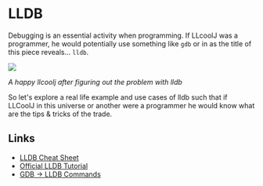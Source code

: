 # LLDB

Debugging is an essential activity when programming. If LLcoolJ was a programmer, he would potentially use something like `gdb` or in as the title of this piece reveals... `lldb`.



<img src="https://i.imgur.com/Oz0z3J1.png"/>

*A happy llcoolj after figuring out the problem with lldb*

So let's explore a real life example and use cases of lldb such that if LLCoolJ in this universe or another were a programmer he would know what are the tips & tricks of the trade.


## Links
- [LLDB Cheat Sheet](https://gist.github.com/ryanchang/a2f738f0c3cc6fbd71fa)
- [Official LLDB Tutorial](https://lldb.llvm.org/use/tutorial.html)
- [GDB -> LLDB Commands](http://lldb.llvm.org/use/map.html)

